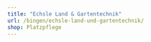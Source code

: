 ```yaml
---
title: "Echsle Land & Gartentechnik"
url: /bingen/echsle-land-und-gartentechnik/
shop: Platzpflege
---
```

